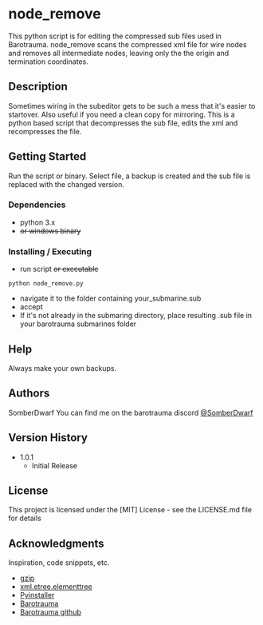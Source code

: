 # node_remove

This python script is for editing the compressed sub files used in Barotrauma.  node_remove scans the compressed xml file for wire nodes and removes all intermediate nodes, leaving only the the origin and termination coordinates.

## Description

Sometimes wiring in the subeditor gets to be such a mess that it's easier to startover.  Also useful if you need a clean copy for mirroring.  This is a python based script that decompresses the sub file, edits the xml and recompresses the file.

## Getting Started

Run the script or binary.  Select file, a backup is created and the sub file is replaced with the changed version.

### Dependencies

* python 3.x
* ~~or windows binary~~

### Installing / Executing

* run script ~~or executable~~
```
python node_remove.py
```
* navigate it to the folder containing your_submarine.sub
* accept
* If it's not already in the submaring directory, place resulting .sub file in your barotrauma submarines folder

## Help

Always make your own backups.

## Authors
SomberDwarf
You can find me on the barotrauma discord
[@SomberDwarf](https://discord.com/invite/undertow)

## Version History

* 1.0.1
    * Initial Release

## License

This project is licensed under the [MIT] License - see the LICENSE.md file for details

## Acknowledgments

Inspiration, code snippets, etc.
* [gzip](https://github.com/matiassingers/awesome-readme)
* [xml.etree.elementtree](https://docs.python.org/3/library/xml.etree.elementtree.html)
* [Pyinstaller](https://github.com/pyinstaller/pyinstaller)
* [Barotrauma](https://barotraumagame.com/)
* [Barotrauma github](https://github.com/Regalis11/Barotrauma)
